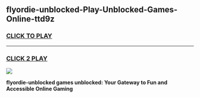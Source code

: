 
## flyordie-unblocked-Play-Unblocked-Games-Online-ttd9z
<h3>
<a href="https://premium76.site?title=flyordie-unblocked&ref=25A">CLICK TO PLAY</a></h3>
<hr>

<h3>
<a href="https://premium76.site?title=flyordie-unblocked&ref=25A">CLICK 2 PLAY</a>
  
</h3>

<a href="https://premium76.site?title=flyordie-unblocked&ref=25A"><img src="https://clearcache.store/games.png"></a>


**flyordie-unblocked games unblocked: Your Gateway to Fun and Accessible Online Gaming**
